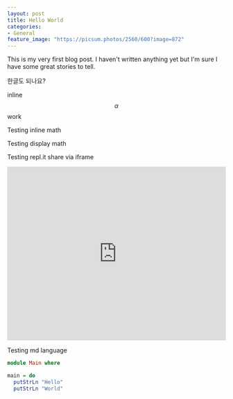 ```yaml
---
layout: post
title: Hello World
categories:
- General
feature_image: "https://picsum.photos/2560/600?image=872"
---
```


This is my very first blog post. I haven't written anything yet but I'm sure I have some great stories to tell.

한글도 되나요?

inline $$\alpha$$ work

Testing inline math <script type="math/tex">\alpha</script>

Testing display math <script type="math/tex; mode=display">\alpha</script>

Testing repl.it share via iframe
<iframe height="400px" width="100%" src="https://repl.it/@kyagrd/Hello-Haskell?lite=true" scrolling="no" frameborder="no" allowtransparency="true" allowfullscreen="true" sandbox="allow-forms allow-pointer-lock allow-popups allow-same-origin allow-scripts allow-modals"></iframe>

Testing md language
```haskell
module Main where

main = do
  putStrLn "Hello"
  putStrLn "World"
```
